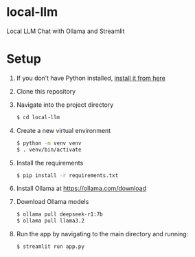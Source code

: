 # local-llm
Local LLM Chat with Ollama and Streamlit

# Setup

1. If you don’t have Python installed, [install it from here](https://www.python.org/downloads/)

2. Clone this repository

3. Navigate into the project directory

   ```bash
   $ cd local-llm
   ```

4. Create a new virtual environment

   ```bash
   $ python -m venv venv
   $ . venv/bin/activate
   ```

5. Install the requirements

    ```bash
   $ pip install -r requirements.txt
   ```

6. Install Ollama at https://ollama.com/download

7. Download Ollama models
    ```bash
   $ ollama pull deepseek-r1:7b
   $ ollama pull llama3.2
   ```

7. Run the app by navigating to the main directory and running:
    ```bash
   $ streamlit run app.py
   ```